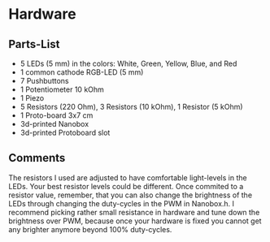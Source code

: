 # Hardware

## Parts-List

* 5 LEDs (5 mm) in the colors: White, Green, Yellow, Blue, and Red
* 1 common cathode RGB-LED (5 mm)
* 7 Pushbuttons
* 1 Potentiometer 10 kOhm
* 1 Piezo
* 5 Resistors (220 Ohm), 3 Resistors (10 kOhm), 1 Resistor (5 kOhm)
* 1 Proto-board 3x7 cm
* 3d-printed Nanobox
* 3d-printed Protoboard slot

## Comments
The resistors I used are adjusted to have comfortable light-levels in the LEDs. Your best resistor levels could be different. Once commited to a resistor value, remember, that you can also change the brightness of the LEDs through changing the duty-cycles in the PWM in Nanobox.h. I recommend picking rather small resistance in hardware and tune down the brightness over PWM, because once your hardware is fixed you cannot get any brighter anymore beyond 100% duty-cycles.